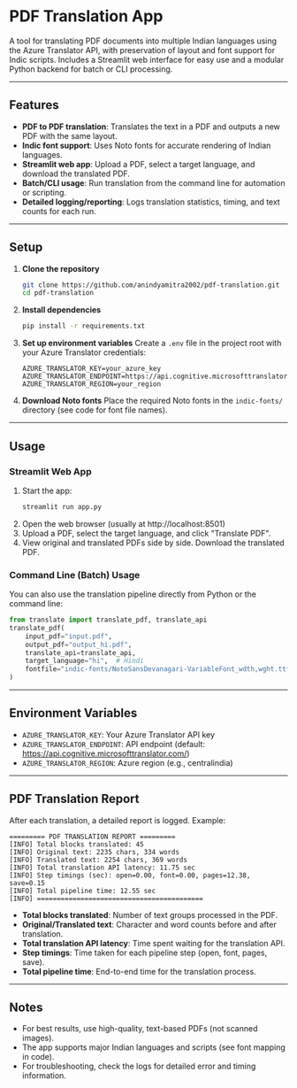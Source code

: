 # PDF Translation App

A tool for translating PDF documents into multiple Indian languages using the Azure Translator API, with preservation of layout and font support for Indic scripts. Includes a Streamlit web interface for easy use and a modular Python backend for batch or CLI processing.

---

## Features
- **PDF to PDF translation**: Translates the text in a PDF and outputs a new PDF with the same layout.
- **Indic font support**: Uses Noto fonts for accurate rendering of Indian languages.
- **Streamlit web app**: Upload a PDF, select a target language, and download the translated PDF.
- **Batch/CLI usage**: Run translation from the command line for automation or scripting.
- **Detailed logging/reporting**: Logs translation statistics, timing, and text counts for each run.

---

## Setup

1. **Clone the repository**
   ```bash
   git clone https://github.com/anindyamitra2002/pdf-translation.git
   cd pdf-translation
   ```

2. **Install dependencies**
   ```bash
   pip install -r requirements.txt
   ```

3. **Set up environment variables**
   Create a `.env` file in the project root with your Azure Translator credentials:
   ```env
   AZURE_TRANSLATOR_KEY=your_azure_key
   AZURE_TRANSLATOR_ENDPOINT=https://api.cognitive.microsofttranslator.com/
   AZURE_TRANSLATOR_REGION=your_region
   ```

4. **Download Noto fonts**
   Place the required Noto fonts in the `indic-fonts/` directory (see code for font file names).

---

## Usage

### Streamlit Web App

1. Start the app:
   ```bash
   streamlit run app.py
   ```
2. Open the web browser (usually at http://localhost:8501)
3. Upload a PDF, select the target language, and click "Translate PDF".
4. View original and translated PDFs side by side. Download the translated PDF.

### Command Line (Batch) Usage

You can also use the translation pipeline directly from Python or the command line:

```python
from translate import translate_pdf, translate_api
translate_pdf(
    input_pdf="input.pdf",
    output_pdf="output_hi.pdf",
    translate_api=translate_api,
    target_language="hi",  # Hindi
    fontfile="indic-fonts/NotoSansDevanagari-VariableFont_wdth,wght.ttf"
)
```

---

## Environment Variables
- `AZURE_TRANSLATOR_KEY`: Your Azure Translator API key
- `AZURE_TRANSLATOR_ENDPOINT`: API endpoint (default: https://api.cognitive.microsofttranslator.com/)
- `AZURE_TRANSLATOR_REGION`: Azure region (e.g., centralindia)

---

## PDF Translation Report

After each translation, a detailed report is logged. Example:

```
========= PDF TRANSLATION REPORT =========
[INFO] Total blocks translated: 45
[INFO] Original text: 2235 chars, 334 words
[INFO] Translated text: 2254 chars, 369 words
[INFO] Total translation API latency: 11.75 sec
[INFO] Step timings (sec): open=0.00, font=0.00, pages=12.38, save=0.15
[INFO] Total pipeline time: 12.55 sec
[INFO] ==========================================
```

- **Total blocks translated**: Number of text groups processed in the PDF.
- **Original/Translated text**: Character and word counts before and after translation.
- **Total translation API latency**: Time spent waiting for the translation API.
- **Step timings**: Time taken for each pipeline step (open, font, pages, save).
- **Total pipeline time**: End-to-end time for the translation process.

---

## Notes
- For best results, use high-quality, text-based PDFs (not scanned images).
- The app supports major Indian languages and scripts (see font mapping in code).
- For troubleshooting, check the logs for detailed error and timing information.
